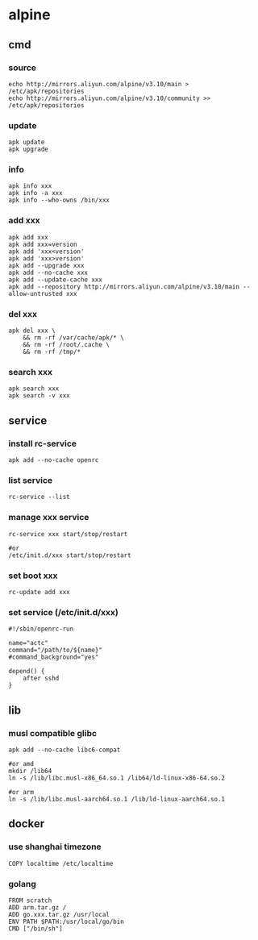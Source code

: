 # alpine

## cmd

### source
```
echo http://mirrors.aliyun.com/alpine/v3.10/main > /etc/apk/repositories
echo http://mirrors.aliyun.com/alpine/v3.10/community >> /etc/apk/repositories
```

### update
```
apk update
apk upgrade
```

### info
```
apk info xxx
apk info -a xxx
apk info --who-owns /bin/xxx
```

### add xxx
```
apk add xxx
apk add xxx=version
apk add 'xxx<version'
apk add 'xxx>version'
apk add --upgrade xxx
apk add --no-cache xxx
apk add --update-cache xxx
apk add --repository http://mirrors.aliyun.com/alpine/v3.10/main --allow-untrusted xxx
```

### del xxx
```
apk del xxx \
    && rm -rf /var/cache/apk/* \
    && rm -rf /root/.cache \
    && rm -rf /tmp/*
```

### search xxx
```
apk search xxx
apk search -v xxx
```

## service

### install rc-service
```
apk add --no-cache openrc
```

### list service
```
rc-service --list
```

### manage xxx service
```
rc-service xxx start/stop/restart

#or
/etc/init.d/xxx start/stop/restart
```

### set boot xxx
```
rc-update add xxx
```

### set service (/etc/init.d/xxx)
```
#!/sbin/openrc-run
 
name="actc"
command="/path/to/${name}"
#command_background="yes"
 
depend() {
	after sshd
}
```

## lib

### musl compatible glibc
```
apk add --no-cache libc6-compat

#or amd
mkdir /lib64
ln -s /lib/libc.musl-x86_64.so.1 /lib64/ld-linux-x86-64.so.2

#or arm
ln -s /lib/libc.musl-aarch64.so.1 /lib/ld-linux-aarch64.so.1
```

## docker

### use shanghai timezone
```
COPY localtime /etc/localtime
```

### golang
```
FROM scratch
ADD arm.tar.gz /
ADD go.xxx.tar.gz /usr/local
ENV PATH $PATH:/usr/local/go/bin
CMD ["/bin/sh"]
```
